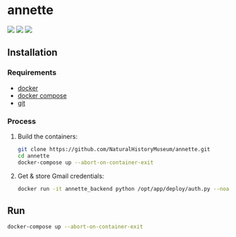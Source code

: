 # annette

[![](https://img.shields.io/travis/NaturalHistoryMuseum/annette?style=flat-square)](https://travis-ci.org/NaturalHistoryMuseum/annette)
[![](https://img.shields.io/coveralls/github/NaturalHistoryMuseum/annette?style=flat-square)](https://coveralls.io/github/NaturalHistoryMuseum/annette)
[![](https://img.shields.io/librariesio/github/NaturalHistoryMuseum/annette?style=flat-square)](https://libraries.io/github/NaturalHistoryMuseum/annette)

## Installation

### Requirements
- [docker](https://docs.docker.com)
- [docker compose](https://docs.docker.com/compose/install)
- [git](https://git-scm.com)

### Process

1. Build the containers:

    ```sh
    git clone https://github.com/NaturalHistoryMuseum/annette.git
    cd annette
    docker-compose up --abort-on-container-exit
    ```
   
2. Get & store Gmail credentials:

    ```sh
    docker run -it annette_backend python /opt/app/deploy/auth.py --noauth_local_webserver
    ```
   
## Run

```sh
docker-compose up --abort-on-container-exit
```
